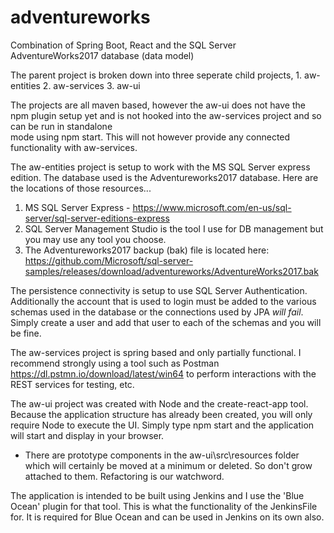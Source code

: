 # adventureworks
Combination of Spring Boot, React and the SQL Server AdventureWorks2017 database (data model)

The parent project is broken down into three seperate child projects,
	1. aw-entities
	2. aw-services
	3. aw-ui
	

The projects are all maven based, however the aw-ui does not have the npm plugin
setup yet and is not hooked into the aw-services project and so can be run in standalone\
mode using npm start. This will not however provide any connected functionality with 
aw-services.


The aw-entities project is setup to work with the MS SQL Server express edition.
The database used is the Adventureworks2017 database. Here are the locations of
those resources...

1. MS SQL Server Express - https://www.microsoft.com/en-us/sql-server/sql-server-editions-express
2. SQL Server Management Studio is the tool I use for DB management but you may
   use any tool you choose.
3. The Adventureworks2017 backup (bak) file is located here:
   https://github.com/Microsoft/sql-server-samples/releases/download/adventureworks/AdventureWorks2017.bak


The persistence connectivity is setup to use SQL Server Authentication. Additionally the account that
is used to login must be added to the various schemas used in the database or the connections used by JPA
*will fail*. Simply create a user and add that user to each of the schemas and you will be fine.


The aw-services project is spring based and only partially functional. I recommend strongly using a tool
such as Postman <https://dl.pstmn.io/download/latest/win64> to perform interactions with the REST services
for testing, etc. 


The aw-ui project was created with Node and the create-react-app tool. Because the application structure
has already been created, you will only require Node to execute the UI. Simply type npm start and the 
application will start and display in your browser. 
- There are prototype components in the aw-ui\src\resources folder which will certainly be moved at a
  minimum or deleted. So don't grow attached to them. Refactoring is our watchword.


The application is intended to be built using Jenkins and I use the 'Blue Ocean' plugin for that tool.
This is what the functionality of the JenkinsFile for. It is required for Blue Ocean and can be used
in Jenkins on its own also.

